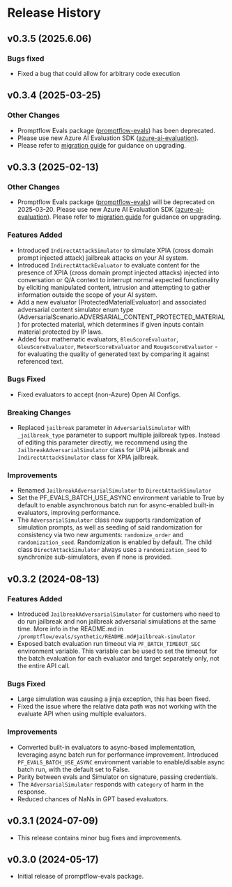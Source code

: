 # Release History

## v0.3.5 (2025.6.06)

### Bugs fixed

- Fixed a bug that could allow for arbitrary code execution

## v0.3.4 (2025-03-25)

### Other Changes
- Promptflow Evals package ([promptflow-evals](https://pypi.org/project/promptflow-evals/)) has been deprecated.
- Please use new Azure AI Evaluation SDK ([azure-ai-evaluation](https://pypi.org/project/azure-ai-evaluation/)).
- Please refer to [migration guide](https://github.com/Azure/azure-sdk-for-python/tree/main/sdk/evaluation/azure-ai-evaluation/migration_guide.md) for guidance on upgrading.

## v0.3.3 (2025-02-13)

### Other Changes
- Promptflow Evals package ([promptflow-evals](https://pypi.org/project/promptflow-evals/)) will be deprecated on 2025-03-20. Please use new Azure AI Evaluation SDK ([azure-ai-evaluation](https://pypi.org/project/azure-ai-evaluation/)). Please refer to [migration guide](https://github.com/Azure/azure-sdk-for-python/tree/main/sdk/evaluation/azure-ai-evaluation/migration_guide.md) for guidance on upgrading.

### Features Added
- Introduced `IndirectAttackSimulator` to simulate XPIA (cross domain prompt injected attack) jailbreak attacks on your AI system.
- Introduced `IndirectAttackEvaluator` to evaluate content for the presence of XPIA (cross domain prompt injected attacks) injected into conversation or Q/A context to interrupt normal expected functionality by eliciting manipulated content, intrusion and attempting to gather information outside the scope of your AI system.
- Add a new evaluator (ProtectedMaterialEvaluator) and associated adversarial content simulator enum type (AdversarialScenario.ADVERSARIAL_CONTENT_PROTECTED_MATERIAL) for protected material, which determines if given inputs contain material protected by IP laws.
- Added four mathematic evaluators, `BleuScoreEvaluator`, `GleuScoreEvaluator`, `MeteorScoreEvaluator` and `RougeScoreEvaluator` - for evaluating the quality of generated text by comparing it against referenced text.

### Bugs Fixed
- Fixed evaluators to accept (non-Azure) Open AI Configs.

### Breaking Changes
- Replaced `jailbreak` parameter in `AdversarialSimulator` with `_jailbreak_type` parameter to support multiple jailbreak types. Instead of editing this parameter directly, we recommend using the `JailbreakAdversarialSimulator` class for UPIA jailbreak and `IndirectAttackSimulator` class for XPIA jailbreak.

### Improvements
- Renamed `JailbreakAdversarialSimulator` to `DirectAttackSimulator`
- Set the PF_EVALS_BATCH_USE_ASYNC environment variable to True by default to enable asynchronous batch run for async-enabled built-in evaluators, improving performance.
- The `AdversarialSimulator` class now supports randomization of simulation prompts, as well as seeding of said randomization for consistency via two new arguments: `randomize_order` and `randomization_seed`. Randomization is enabled by default. The child class `DirectAttackSimulator` always uses a `randomization_seed` to synchronize sub-simulators, even if none is provided.

## v0.3.2 (2024-08-13)
### Features Added
- Introduced `JailbreakAdversarialSimulator` for customers who need to do run jailbreak and non jailbreak adversarial simulations at the same time. More info in the README.md in `/promptflow/evals/synthetic/README.md#jailbreak-simulator`
- Exposed batch evaluation run timeout via `PF_BATCH_TIMEOUT_SEC` environment variable. This variable can be used to set the timeout for the batch evaluation for each evaluator and target separately only, not the entire API call.

### Bugs Fixed
- Large simulation was causing a jinja exception, this has been fixed.
- Fixed the issue where the relative data path was not working with the evaluate API when using multiple evaluators.

### Improvements
- Converted built-in evaluators to async-based implementation, leveraging async batch run for performance improvement. Introduced `PF_EVALS_BATCH_USE_ASYNC` environment variable to enable/disable async batch run, with the default set to False.
- Parity between evals and Simulator on signature, passing credentials.
- The `AdversarialSimulator` responds with `category` of harm in the response.
- Reduced chances of NaNs in GPT based evaluators.

## v0.3.1 (2024-07-09)
- This release contains minor bug fixes and improvements.

## v0.3.0 (2024-05-17)
- Initial release of promptflow-evals package.
